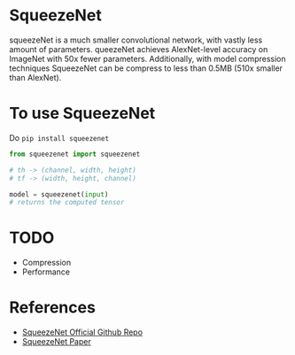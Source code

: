 # SqueezeNet

squeezeNet is a much smaller convolutional network, with vastly less amount of parameters.
queezeNet achieves AlexNet-level accuracy on ImageNet with 50x fewer parameters. 
Additionally, with model compression techniques SqueezeNet can be compress to less than 0.5MB (510x smaller than AlexNet).

# To use SqueezeNet
Do `pip install squeezenet`

```python
from squeezenet import squeezenet

# th -> (channel, width, height)
# tf -> (width, height, channel)

model = squeezenet(input)
# returns the computed tensor
```

# TODO
 - Compression
 - Performance


# References
 - [SqueezeNet Official Github Repo](https://github.com/DeepScale/SqueezeNet)
 - [SqueezeNet Paper](http://arxiv.org/abs/1602.07360)
